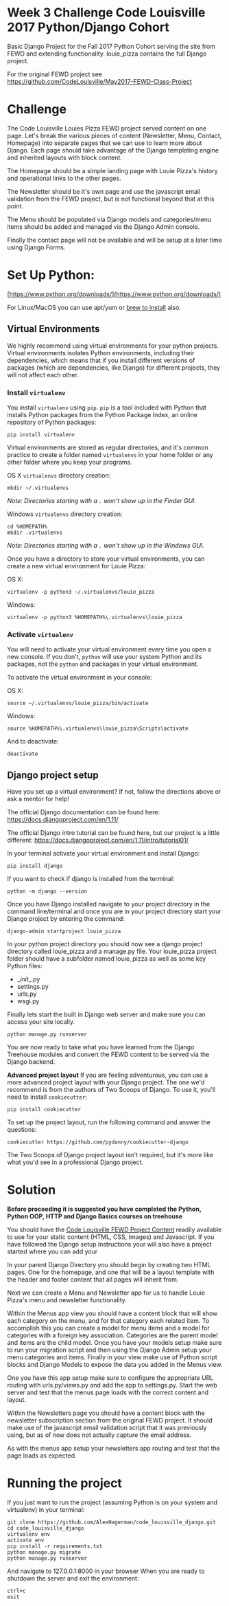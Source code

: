 # Week 3 Challenge Code Louisville 2017 Python/Django Cohort
Basic Django Project for the Fall 2017 Python Cohort serving the site from FEWD and extending functionality. louie\_pizza contains the full Django project.

For the original FEWD project see https://github.com/CodeLouisville/May2017-FEWD-Class-Project

# Challenge
The Code Louisville Louies Pizza FEWD project served content on one page. Let's break the various pieces of content (Newsletter, Menu, Contact, Homepage) into separate pages that we can use to learn more about Django. Each page should take advantage of the Django templating engine and inherited layouts with block content. 

The Homepage should be a simple landing page with Louie Pizza's history and operational links to the other pages.

The Newsletter should be it's own page and use the javascript email validation from the FEWD project, but is not functional beyond that at this point.

The Menu should be populated via Django models and categories/menu items should be added and managed via the Django Admin console.

Finally the contact page will not be available and will be setup at a later time using Django Forms.

# Set Up Python:
[https://www.python.org/downloads/](https://www.python.org/downloads/)

For Linux/MacOS you can use apt/yum or [brew to install](http://docs.python-guide.org/en/latest/starting/install3/osx/) also.

## Virtual Environments
We highly recommend using virtual environments for your python projects. Virtual environments isolates Python environments, including their dependencies, which means that if you install different versions of packages (which are dependencies, like Django) for different projects, they will not affect each other.

### Install `virtualenv`
You install `virtualenv` using `pip`. `pip` is a tool included with Python that installs Python packages from the Python Package Index, an online repository of Python packages:

    pip install virtualenv

Virtual environments are stored as regular directories, and it's common practice to create a folder named `virtualenvs` in your home folder or any other folder where you keep your programs.

OS X `virtualenvs` directory creation:

    mkdir ~/.virtualenvs
_Note: Directories starting with a `.` won't show up in the Finder GUI._

Windows `virtualenvs` directory creation:

    cd %HOMEPATH%
    mkdir .virtualenvs
_Note: Directories starting with a `.` won't show up in the Windows GUI._

Once you have a directory to store your virtual environments, you can create a new virtual environment for Louie Pizza:

OS X:

    virtualenv -p python3 ~/.virtualenvs/louie_pizza

Windows:

    virtualenv -p python3 %HOMEPATH%\.virtualenvs\louie_pizza

### Activate `virtualenv`
You will need to activate your virtual environment every time you open a new console. If you don't, `python` will use your system Python and its packages, not the `python` and packages in your virtual environment.

To activate the virtual environment in your console:

OS X:
    
    source ~/.virtualenvs/louie_pizza/bin/activate

Windows:

    source %HOMEPATH%\.virtualenvs\louie_pizza\Scripts\activate

And to deactivate:

    deactivate

## Django project setup
Have you set up a virtual environment? If not, follow the directions above or ask a mentor for help!

The official Django documentation can be found here:
https://docs.djangoproject.com/en/1.11/

The official Django intro tutorial can be found here, but our project is a little different:
https://docs.djangoproject.com/en/1.11/intro/tutorial01/

In your terminal activate your virtual environment and install Django:

    pip install django 

If you want to check if django is installed from the terminal:

    python -m django --version

Once you have Django installed navigate to your project directory in the command line/terminal and once you are in your project directory start your Django project by entering the command:

    django-admin startproject louie_pizza

In your python project directory you should now see a django project directory called louie\_pizza and a manage.py file. Your louie\_pizza project folder should have a subfolder named louie\_pizza as well as some key Python files:

 - \__init__.py
 - settings.py
 - urls.py
 - wsgi.py

Finally lets start the built in Django web server and make sure you can access your site locally.

    python manage.py runserver

You are now ready to take what you have learned from the Django Treehouse modules and convert the FEWD content to be served via the Django backend.

**Advanced project layout**
If you are feeling adventurous, you can use a more advanced project layout with your Django project. The one we'd recommend is from the authors of Two Scoops of Django. To use it, you'll need to install `cookiecutter`:

    pip install cookiecutter

To set up the project layout, run the following command and answer the questions:

    cookiecutter https://github.com/pydanny/cookiecutter-django

The Two Scoops of Django project layout isn't required, but it's more like what you'd see in a professional Django project.

# Solution
**Before proceeding it is suggested you have completed the Python, Python OOP, HTTP and Django Basics courses on treehouse**

You should have the [Code Louisville FEWD Project Content](https://github.com/CodeLouisville/May2017-FEWD-Class-Project) readily available to use for your static content (HTML, CSS, Images) and Javascript. If you have followed the Django setup instructions your will also have a project started where you can add your 

In your parent Django Directory you should begin by creating two HTML pages. One for the homepage, and one that will be a layout template with the header and footer content that all pages will inherit from.

Next we can create a Menu and Newsletter app for us to handle Louie Pizza's menu and newsletter functionality.

Within the Menus app view you should have a content block that will show each category on the menu, and for that category each related item. To accomplish this you can create a model for menu items and a model for categories with a foreign key association. Categories are the parent model and items are the child model. Once you have your models setup make sure to run your migration script and then using the Django Admin setup your menu categories and items. Finally in your view make use of Python script blocks and Django Models to expose the data you added in the Menus view.

One you have this app setup make sure to configure the appropriate URL routing with urls.py/views.py and add the app to settings.py. Start the web server and test that the menus page loads with the correct content and layout.

Within the Newsletters page you should have a content block with the newsletter subscription section from the original FEWD project. It should make use of the javascript email validation script that it was previously using, but as of now does not actually capture the email address.

As with the menus app setup your newsletters app routing and test that the page loads as expected.

# Running the project
If you just want to run the project (assuming Python is on your system and virtualenv) in your terminal:

    git clone https://github.com/AlexHagerman/code_louisville_django.git
    cd code_louisville_django
    virtualenv env
    activate env
    pip install -r requirements.txt
    python manage.py migrate
    python manage.py runserver

And navigate to 127.0.0.1:8000 in your browser
When you are ready to shutdown the server and exit the environment:

    ctrl+c
    exit
